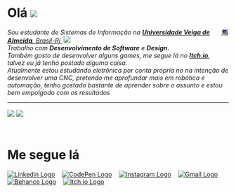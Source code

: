 # Olá <img src="https://github.com/TheDudeThatCode/TheDudeThatCode/blob/master/Assets/Hi.gif" width="18px">
<img align="right" alt="PC GIF" src="https://github.com/TheDudeThatCode/TheDudeThatCode/blob/master/Assets/PC.gif" width="18px" />

<p>
  <em>
    Sou estudante de Sistemas de Informação na <a href="https://www.uva.br/"> <b>Universidade Veiga de Almeida</b>, Brasil-Rj </a>&nbsp;<img src="https://github.com/TheDudeThatCode/TheDudeThatCode/blob/master/Assets/Earth.gif" width="20px"></br>
    Trabalho com <b>Desenvolvimento de Software</b> e <b>Design.</b></br>
    Também gosto de desenvolver alguns games, me segue lá no <a href="https://nicholasaffonso.itch.io/"><b>Itch.io</b></a>, talvez eu já tenha postado alguma coisa.</br>
    Atualmente estou estudando eletrônica por conta própria no na intenção de desenvolver uma CNC, pretendo me aprofundar mais em robótica e automação, tenho gostado bastante de aprender sobre o assunto e estou bem empolgado com os resultados
    </em>
</p>

---

 <img align="center" src="https://github-readme-stats.vercel.app/api/top-langs/?username=NicholasAffonso&theme=dark&hide_langs_below=1"/> <img align="center" src="https://github-readme-stats.vercel.app/api?username=NicholasAffonso&show_icons=true&theme=dark&line_height=27"/>

</br>


# Me segue lá

[<img src="https://cdn.jsdelivr.net/gh/devicons/devicon/icons/linkedin/linkedin-original.svg" alt="Linkedin Logo" width="32">](https://www.linkedin.com/in/nicholasaffonsop/)&nbsp; &nbsp; 
[<img src="https://www.seekpng.com/png/full/932-9322813_codepen-icon-logo-black-and-white-png-format.png" alt="CodePen Logo" width="32">](https://codepen.io/nicholasaffonso)&nbsp; &nbsp;
[<img src="https://cdn-icons-png.flaticon.com/512/174/174855.png" alt="Instagram Logo" width="32">](https://www.instagram.com/nicholas_affonso/)&nbsp; &nbsp;
[<img src="https://github.com/TheDudeThatCode/TheDudeThatCode/blob/master/Assets/Gmail.svg" alt="Gmail Logo" height="32">](mailto:nicholasaffonsop@gmail.com)&nbsp; &nbsp;
[<img src="https://cdn.jsdelivr.net/gh/devicons/devicon/icons/behance/behance-original.svg" alt="Behance Logo" height="32"/>](https://www.behance.net/nicholasaffonso)&nbsp; &nbsp;
[<img src="https://static.itch.io/images/itchio-textless-white.svg" alt="Itch.io Logo" height="32"/>](https://nicholasaffonso.itch.io/)
